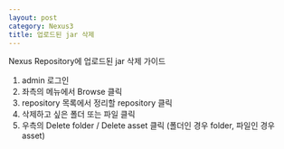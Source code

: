 ```yaml
---
layout: post
category: Nexus3
title: 업로드된 jar 삭제
---
```

Nexus Repository에 업로드된 jar 삭제 가이드
1. admin 로그인
2. 좌측의 메뉴에서 Browse 클릭
3. repository 목록에서 정리할 repository 클릭
5. 삭제하고 싶은 폴더 또는 파일 클릭
6. 우측의 Delete folder / Delete asset 클릭 (폴더인 경우 folder, 파일인 경우 asset)
